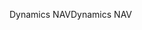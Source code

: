 <span data-ttu-id="ab0b3-101">Dynamics NAV</span><span class="sxs-lookup"><span data-stu-id="ab0b3-101">Dynamics NAV</span></span>